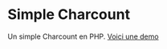 # Simple Charcount
Un simple Charcount en PHP.
[Voici une demo](http://kustomskromatiks.byethost17.com/Experiences/Charcount.php)
